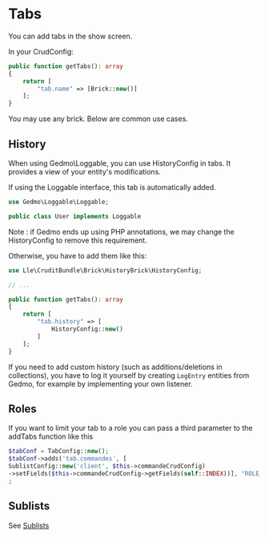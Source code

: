 # Tabs

You can add tabs in the show screen.

In your CrudConfig:

```php
public function getTabs(): array
{
    return [
        "tab.name" => [Brick::new()]
    ];
}
```

You may use any brick. Below are common use cases.

## History

When using Gedmo\Loggable, you can use HistoryConfig in tabs. It provides a view of your entity's modifications.

If using the Loggable interface, this tab is automatically added.

```php
use Gedmo\Loggable\Loggable;

public class User implements Loggable
```

Note : if Gedmo ends up using PHP annotations, we may change the HistoryConfig to remove this requirement.

Otherwise, you have to add them like this:

```php
use Lle\CruditBundle\Brick\HistoryBrick\HistoryConfig;

// ...

public function getTabs(): array
{
    return [
        "tab.history" => [
            HistoryConfig::new()
        ]
    ];
}
```

If you need to add custom history (such as additions/deletions in collections), you have to log it yourself by
creating `LogEntry` entities from Gedmo, for example by implementing your own listener.

## Roles

If you want to limit your tab to a role you can pass a third parameter to the addTabs function like this

```php 
$tabConf = TabConfig::new();
$tabConf->adds('tab.commandes', [
SublistConfig::new('client', $this->commandeCrudConfig)
->setFields($this->commandeCrudConfig->getFields(self::INDEX))], "ROLE_TEST")
;
```

## Sublists

See [Sublists](sublist.md)
